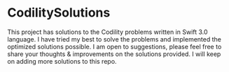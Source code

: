 # CodilitySolutions
This project has solutions to the Codility problems written in Swift 3.0 language. I have tried my best to solve the problems and implemented the optimized solutions possible. I am open to suggestions, please feel free to share your thoughts &amp; improvements on the solutions provided. I will keep on adding more solutions to this repo.
